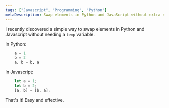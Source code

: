 ```yaml
---
tags: ["Javascript", "Programming", "Python"]
metaDescription: Swap elements in Python and JavaScript without extra variables. Quick and easy method.
---
```


I recently discovered a simple way to swap elements in Python and Javascript without needing a `temp` variable.

In Python:

```python
    a = 1
    b = 2
    a, b = b, a
```

In Javascript:

```javascript
    let a = 1;
    let b = 2;
    [a, b] = [b, a];
```

That's it! Easy and effective.
